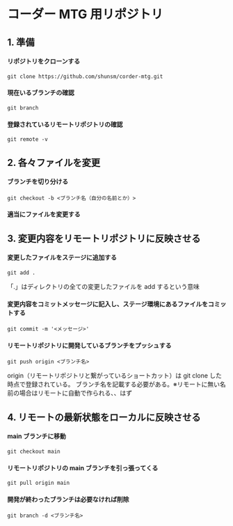# コーダー MTG 用リポジトリ

## 1. 準備

#### リポジトリをクローンする

```
git clone https://github.com/shunsm/corder-mtg.git
```

#### 現在いるブランチの確認

```
git branch
```

#### 登録されているリモートリポジトリの確認

```
git remote -v
```

## 2. 各々ファイルを変更

#### ブランチを切り分ける

```
git checkout -b <ブランチ名（自分の名前とか）>
```

#### 適当にファイルを変更する

## 3. 変更内容をリモートリポジトリに反映させる

#### 変更したファイルをステージに追加する

```
git add .
```

「.」はディレクトリの全ての変更したファイルを add するという意味

#### 変更内容をコミットメッセージに記入し、ステージ環境にあるファイルをコミットする

```
git commit -m '<メッセージ>'
```

#### リモートリポジトリに開発しているブランチをプッシュする

```
git push origin <ブランチ名>
```

origin（リモートリポジトリと繋がっているショートカット）は git clone した時点で登録されている。
ブランチ名を記載する必要がある。※リモートに無い名前の場合はリモートに自動で作られる、、はず

## 4. リモートの最新状態をローカルに反映させる

#### main ブランチに移動

```
git checkout main
```

#### リモートリポジトリの main ブランチを引っ張ってくる

```
git pull origin main
```

#### 開発が終わったブランチは必要なければ削除

```
git branch -d <ブランチ名>
```
